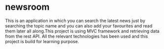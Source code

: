 # newsroom
This is an application in which you can search the latest news just by searching the topic name and you can also add your favourites and read them later all along.This project is using MVC framework and retrieving data from the rest API. All the relevant technologies has been used and this project is build for learning purpose.
